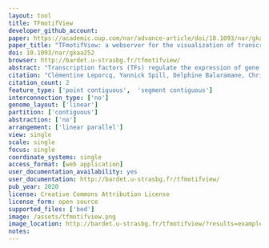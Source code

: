 ```yaml
---
layout: tool 
title: TFmotifView
developer_github_account: 
paper: https://academic.oup.com/nar/advance-article/doi/10.1093/nar/gkaa252/5824151
paper_title: "TFmotifView: a webserver for the visualization of transcription factor motifs in genomic regions "
doi: 10.1093/nar/gkaa252
browser: http://bardet.u-strasbg.fr/tfmotifview/
abstract: "Transcription factors (TFs) regulate the expression of gene expression. The binding specificities of many TFs have been deciphered and summarized as position-weight matrices, also called TF motifs. Despite the availability of hundreds of known TF motifs in databases, it remains non-trivial to quickly query and visualize the enrichment of known TF motifs in genomic regions of interest. Towards this goal, we developed TFmotifView, a web server that allows to study the distribution of known TF motifs in genomic regions. Based on input genomic regions and selected TF motifs, TFmotifView performs an overlap of the genomic regions with TF motif occurrences identified using a dynamic P-value threshold. TFmotifView generates three different outputs: (i) an enrichment table and scatterplot calculating the significance of TF motif occurrences in genomic regions compared to control regions, (ii) a genomic view of the organisation of TF motifs in each genomic region and (iii) a metaplot summarizing the position of TF motifs relative to the center of the regions. TFmotifView will contribute to the integration of TF motif information with a wide range of genomic datasets towards the goal to better understand the regulation of gene expression by transcription factors. TFmotifView is freely available at http://bardet.u-strasbg.fr/tfmotifview/."
citation: "Clémentine Leporcq, Yannick Spill, Delphine Balaramane, Christophe Toussaint, Michaël Weber, Anaïs Flore Bardet, TFmotifView: a webserver for the visualization of transcription factor motifs in genomic regions, Nucleic Acids Research, Volume 48, Issue W1, 02 July 2020, Pages W208–W217, https://doi.org/10.1093/nar/gkaa252"
citation_count: 2
feature_type: ['point contiguous',  'segment contiguous']
interconnection_type: ['no']
genome_layout: ['linear']
partition: ['contiguous']
abstraction: ['no']
arrangement: ['linear parallel']
view: single
scale: single
focus: single
coordinate_systems: single
access_format: [web application]
user_documentation_availability: yes
user_documentation: http://bardet.u-strasbg.fr/tfmotifview/
pub_year: 2020
license: Creative Commons Attribution License
license_form: open source
supported_files: ['bed']
image: /assets/tfmotifview.png
image_location: http://bardet.u-strasbg.fr/tfmotifview/?results=example
notes: 
---
```

